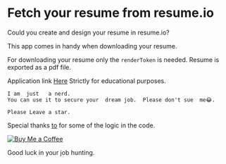 # Fetch your resume  from resume.io 
Could you create and design your resume in resume.io? 

This  app comes  in  handy  when  downloading  your  resume. 

For  downloading your resume only the  `renderToken` is  needed.
Resume  is  exported as a pdf file.

Application link [Here](https://resumeio2pdfdownload.streamlit.app)
Strictly  for  educational purposes.
```
I am  just   a nerd.
You can use it to secure your  dream job.  Please don't sue  me😂.

Please Leave a star.
```
Special thanks  [to](https://github.com/felipeall) for some  of  the  logic in the  code.

[![Buy Me a Coffee](https://www.buymeacoffee.com/assets/img/custom_images/orange_img.png)](https://buymeacoffee.com/wambugu)


Good  luck in your  job hunting.
